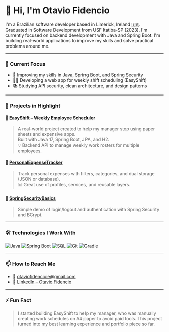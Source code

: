 # 👋 Hi, I'm Otavio Fidencio

I'm a Brazilian software developer based in Limerick, Ireland 🇮🇪.  
Graduated in Software Development from USF Itatiba-SP (2023), I'm currently focused on backend development with Java and Spring Boot. I'm building real-world applications to improve my skills and solve practical problems around me.

---

### 💼 Current Focus
- 🧠 Improving my skills in Java, Spring Boot, and Spring Security
- 👨‍💻 Developing a web app for weekly shift scheduling (EasyShift)
- 📚 Studying API security, clean architecture, and design patterns

---

### 🚀 Projects in Highlight

#### 🔹 [EasyShift](https://github.com/OtavioFidencio24/EasyShift) – Weekly Employee Scheduler
> A real-world project created to help my manager stop using paper sheets and expensive apps.  
> Built with Java 17, Spring Boot, JPA, and H2.  
> 💡 Backend API to manage weekly work rosters for multiple employees.

#### 🔹 [PersonalExpenseTracker](https://github.com/OtavioFidencio24/PersonalExpenseTracker)
> Track personal expenses with filters, categories, and dual storage (JSON or database).  
> 📊 Great use of profiles, services, and reusable layers.

#### 🔹 [SpringSecurityBasics](https://github.com/OtavioFidencio24/SpringSecurityBasics)
> Simple demo of login/logout and authentication with Spring Security and BCrypt.

---

### 🛠️ Technologies I Work With

![Java](https://img.shields.io/badge/Java-ED8B00?style=for-the-badge&logo=java&logoColor=white)
![Spring Boot](https://img.shields.io/badge/Spring_Boot-6DB33F?style=for-the-badge&logo=spring-boot&logoColor=white)
![SQL](https://img.shields.io/badge/SQL-4479A1?style=for-the-badge&logo=postgresql&logoColor=white)
![Git](https://img.shields.io/badge/Git-F05032?style=for-the-badge&logo=git&logoColor=white)
![Gradle](https://img.shields.io/badge/Gradle-02303A?style=for-the-badge&logo=gradle&logoColor=white)

---

### 📫 How to Reach Me

- 📧 otaviofidencioie@gmail.com
- 💼 [LinkedIn – Otavio Fidencio](https://www.linkedin.com/in/otaviofidencio/)

---

### ⚡ Fun Fact

> I started building EasyShift to help my manager, who was manually creating work schedules on A4 paper to avoid paid tools. This project turned into my best learning experience and portfolio piece so far.

